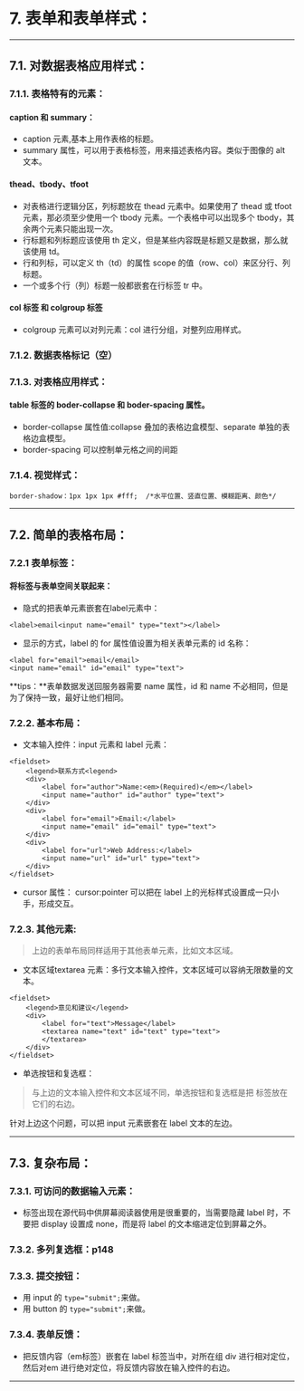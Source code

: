 # 7. 表单和表单样式：
---
## 7.1. 对数据表格应用样式：
### 7.1.1. 表格特有的元素：
#### caption 和 summary：
- caption 元素,基本上用作表格的标题。
- summary 属性，可以用于表格标签，用来描述表格内容。类似于图像的 alt 文本。

#### thead、tbody、tfoot 
- 对表格进行逻辑分区，列标题放在 thead 元素中。如果使用了 thead 或 tfoot 元素，那必须至少使用一个 tbody 元素。一个表格中可以出现多个 tbody，其余两个元素只能出现一次。
- 行标题和列标题应该使用 th 定义，但是某些内容既是标题又是数据，那么就该使用 td。
- 行和列标，可以定义 th（td）的属性 scope 的值（row、col）来区分行、列标题。
-  一个或多个行（列）标题一般都嵌套在行标签 tr 中。
  
#### col 标签 和 colgroup 标签
- colgroup 元素可以对列元素：col 进行分组，对整列应用样式。

### 7.1.2. 数据表格标记（空）
### 7.1.3. 对表格应用样式：
#### table 标签的 boder-collapse 和 boder-spacing 属性。
- border-collapse 属性值:collapse 叠加的表格边盒模型、separate 单独的表格边盒模型。
- border-spacing 可以控制单元格之间的间距

### 7.1.4. 视觉样式：
`border-shadow：1px 1px 1px #fff;  /*水平位置、竖直位置、模糊距离、颜色*/`

---
## 7.2. 简单的表格布局：
### 7.2.1 表单标签：
#### 将标签与表单空间关联起来：
- 隐式的把表单元素嵌套在label元素中：
``` 
<label>email<input name="email" type="text"></label>
```
- 显示的方式，label 的 for 属性值设置为相关表单元素的 id 名称：
```
<label for="email">email</email>
<input name="email" id="email" type="text">
```
**tips：**表单数据发送回服务器需要 name 属性，id 和 name 不必相同，但是为了保持一致，最好让他们相同。

### 7.2.2. 基本布局：
- 文本输入控件：input 元素和 label 元素：
```
<fieldset>
    <legend>联系方式<legend>
    <div>
        <label for="author">Name:<em>(Required)</em></label>
        <input name="author" id="author" type="text">
    </div>
    <div>
        <label for="email">Email:</label>
        <input name="email" id="email" type="text">
    </div>
    <div>
        <label for="url">Web Address:</label>
        <input name="url" id="url" type="text">
    </div>
</fieldset>
```
- cursor 属性：
cursor:pointer 可以把在 label 上的光标样式设置成一只小手，形成交互。

### 7.2.3. 其他元素:
> 上边的表单布局同样适用于其他表单元素，比如文本区域。

- 文本区域textarea 元素：多行文本输入控件，文本区域可以容纳无限数量的文本。
```
<fieldset>
    <legend>意见和建议</legend>
    <div>
        <label for="text">Message</label>
        <textarea name="text" id="text" type="text">
        </textarea>
    </div>
</fieldset>
```
- 单选按钮和复选框：
> 与上边的文本输入控件和文本区域不同，单选按钮和复选框是把 标签放在它们的右边。

  针对上边这个问题，可以把 input 元素嵌套在 label 文本的左边。

---
## 7.3. 复杂布局： 
### 7.3.1. 可访问的数据输入元素：
- 标签出现在源代码中供屏幕阅读器使用是很重要的，当需要隐藏 label 时，不要把 display 设置成 none，而是将 label 的文本缩进定位到屏幕之外。
 
### 7.3.2. 多列复选框：p148
### 7.3.3. 提交按钮：
- 用 input 的 `type="submit";`来做。
- 用 button 的 `type="submit";`来做。

### 7.3.4. 表单反馈：
- 把反馈内容（em标签）嵌套在 label 标签当中，对所在组 div 进行相对定位，然后对em 进行绝对定位，将反馈内容放在输入控件的右边。

---
